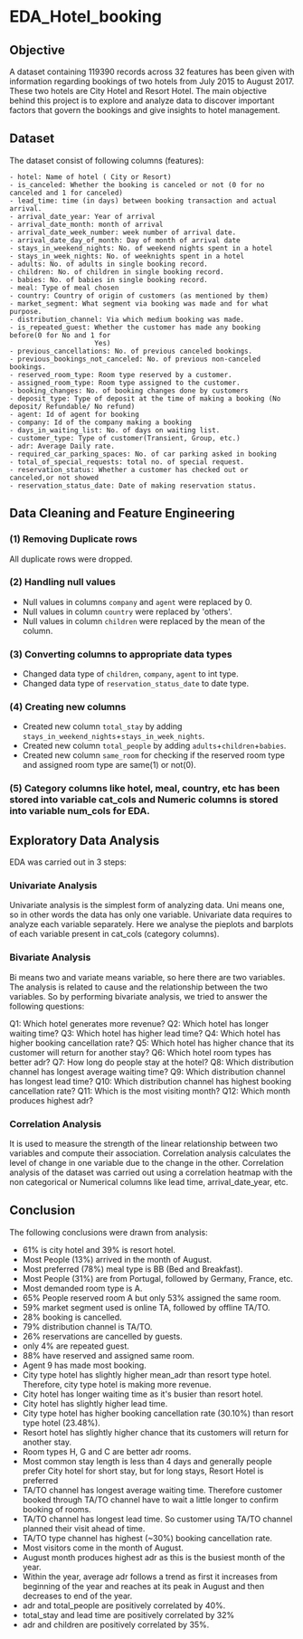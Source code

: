# EDA_Hotel_booking


## Objective
A dataset containing 119390 records across 32 features has been given with information regarding bookings of two hotels from July 2015 to August 2017. These two hotels are City Hotel and Resort Hotel.
The main objective behind this project is to explore and analyze data to discover important factors that govern the bookings and give insights to hotel management.


## Dataset
The dataset consist of following columns (features):

```
- hotel: Name of hotel ( City or Resort)
- is_canceled: Whether the booking is canceled or not (0 for no canceled and 1 for canceled)
- lead_time: time (in days) between booking transaction and actual arrival.
- arrival_date_year: Year of arrival
- arrival_date_month: month of arrival
- arrival_date_week_number: week number of arrival date.
- arrival_date_day_of_month: Day of month of arrival date
- stays_in_weekend_nights: No. of weekend nights spent in a hotel
- stays_in_week_nights: No. of weeknights spent in a hotel
- adults: No. of adults in single booking record.
- children: No. of children in single booking record.
- babies: No. of babies in single booking record. 
- meal: Type of meal chosen 
- country: Country of origin of customers (as mentioned by them)
- market_segment: What segment via booking was made and for what purpose.
- distribution_channel: Via which medium booking was made.
- is_repeated_guest: Whether the customer has made any booking before(0 for No and 1 for 
                     Yes)
- previous_cancellations: No. of previous canceled bookings.
- previous_bookings_not_canceled: No. of previous non-canceled bookings.
- reserved_room_type: Room type reserved by a customer.
- assigned_room_type: Room type assigned to the customer.
- booking_changes: No. of booking changes done by customers
- deposit_type: Type of deposit at the time of making a booking (No deposit/ Refundable/ No refund)
- agent: Id of agent for booking
- company: Id of the company making a booking
- days_in_waiting_list: No. of days on waiting list.
- customer_type: Type of customer(Transient, Group, etc.)
- adr: Average Daily rate.
- required_car_parking_spaces: No. of car parking asked in booking
- total_of_special_requests: total no. of special request.
- reservation_status: Whether a customer has checked out or canceled,or not showed 
- reservation_status_date: Date of making reservation status.
```


## Data Cleaning and Feature Engineering

### (1) Removing Duplicate rows
All duplicate rows were dropped.

### (2) Handling null values
- Null values in columns `company` and `agent` were replaced by 0.
- Null values in column `country` were replaced by 'others'.
- Null values in column `children` were replaced by the mean of the column.
  

### (3) Converting columns to appropriate data types

- Changed data type of `children`, `company`, `agent` to int type.
- Changed data type of `reservation_status_date` to date type.

### (4) Creating new columns
- Created new column `total_stay` by adding `stays_in_weekend_nights`+`stays_in_week_nights`.
- Created new column `total_people` by adding `adults`+`children`+`babies`.
- Created new column `same_room` for checking if the reserved room type and assigned room type are same(1) or not(0).


### (5) Category columns like hotel, meal, country, etc has been stored into variable cat_cols and Numeric columns is stored into variable num_cols for EDA.


## Exploratory Data Analysis

EDA was carried out in 3 steps:

### Univariate Analysis
Univariate analysis is the simplest form of analyzing data. Uni means one, so in other words the data has only one variable. Univariate data requires to analyze each variable separately. Here we analyse the pieplots and barplots of each variable present in cat_cols (category columns).

### Bivariate Analysis
Bi means two and variate means variable, so here there are two variables. The analysis is related to cause and the relationship between the two variables. So by performing bivariate analysis, we tried to answer the following questions:

Q1: Which hotel generates more revenue?
Q2: Which hotel has longer waiting time?
Q3: Which hotel has higher lead time?
Q4: Which hotel has higher booking cancellation rate?
Q5: Which hotel has higher chance that its customer will return for another stay?
Q6: Which hotel room types has better adr?
Q7: How long do people stay at the hotel?
Q8: Which distribution channel has longest average waiting time?
Q9: Which distribution channel has longest lead time?
Q10: Which distribution channel has highest booking cancellation rate?
Q11: Which is the most visiting month?
Q12: Which month produces highest adr?



### Correlation Analysis
It is used to measure the strength of the linear relationship between two variables and compute their association. Correlation analysis calculates the level of change in one variable due to the change in the other. Correlation analysis of the dataset was carried out using a correlation heatmap with the non categorical or Numerical columns like lead time, arrival_date_year, etc.



## Conclusion
The following conclusions were drawn from analysis:
- 61% is city hotel and 39% is resort hotel.
- Most People (13%) arrived in the month of August.
- Most preferred (78%) meal type is BB (Bed and Breakfast).
- Most People (31%) are from Portugal, followed by Germany, France, etc.
- Most demanded room type is A.
- 65% People reserved room A but only 53% assigned the same room.
- 59% market segment used is online TA, followed by offline TA/TO.
- 28% booking is cancelled.
- 79% distribution channel is TA/TO.
- 26% reservations are cancelled by guests.
- only 4% are repeated guest.
- 88% have reserved and assigned same room.
- Agent 9 has made most booking.
- City type hotel has slightly higher mean_adr than resort type hotel. Therefore, city type hotel is making more revenue.
- City hotel has longer waiting time as it's busier than resort hotel.
- City hotel has slightly higher lead time.
- City type hotel has higher booking cancellation rate (30.10%) than resort type hotel (23.48%).
- Resort hotel has slightly higher chance that its customers will return for another stay.
- Room types H, G and C are better adr rooms.
- Most common stay length is less than 4  days and generally people prefer City hotel for short stay, but for long stays, Resort Hotel is preferred
- TA/TO channel has longest average waiting time. Therefore customer booked through TA/TO channel have to wait a little longer to confirm booking of rooms.
- TA/TO channel has longest  lead time. So customer using TA/TO channel planned their visit ahead of time. 
- TA/TO type channel has highest (~30%) booking cancellation rate.
- Most visitors come in the month of August.
- August month produces highest adr as this is the busiest month of the year.
- Within the year, average adr follows a trend as first it increases from beginning of the year and reaches at its peak in August and then decreases to end of the year.
- adr and total_people are positively correlated by 40%.
- total_stay and lead time are positively correlated by 32%
- adr and children are positively correlated by 35%.



